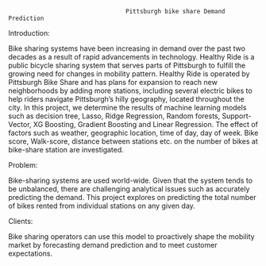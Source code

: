                                      Pittsburgh bike share Demand Prediction




Introduction:

Bike sharing systems have been increasing in demand over the past two decades as a result of rapid advancements in technology. Healthy Ride is a public bicycle sharing system that serves parts of Pittsburgh to fulfill the growing need for changes in mobility pattern. Healthy Ride is operated by Pittsburgh Bike Share and has plans for expansion to reach new neighborhoods by adding more stations, including several electric bikes to help riders navigate Pittsburgh’s hilly geography, located throughout the city. 
In this project, we determine the results of machine learning models such as decision tree, Lasso, Ridge Regression, Random forests, Support-Vector, XG Boosting, Gradient Boosting and Linear Regression. The effect of factors such as weather, geographic location, time of day, day of week. Bike score, Walk-score, distance between stations etc. on the number of bikes at bike-share station are investigated.

Problem:

Bike-sharing systems are used world-wide. Given that the system tends to be unbalanced, there are challenging analytical issues such as accurately predicting the demand. This project explores on predicting the total number of bikes rented from individual stations on any given day.

Clients:

Bike sharing operators can use this model to proactively shape the mobility market by forecasting demand prediction and to meet customer expectations.
